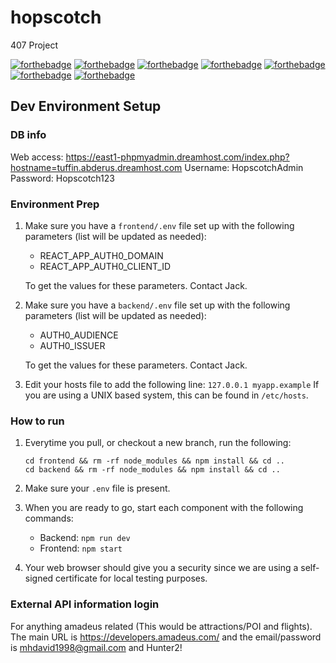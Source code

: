 # hopscotch
407 Project

[![forthebadge](https://forthebadge.com/images/badges/built-with-grammas-recipe.svg)](https://forthebadge.com)
[![forthebadge](https://forthebadge.com/images/badges/compatibility-club-penguin.svg)](https://forthebadge.com)
[![forthebadge](https://forthebadge.com/images/badges/does-not-contain-msg.svg)](https://forthebadge.com)
[![forthebadge](https://forthebadge.com/images/badges/gluten-free.svg)](https://forthebadge.com)
[![forthebadge](https://forthebadge.com/images/badges/made-with-javascript.svg)](https://forthebadge.com)
[![forthebadge](https://forthebadge.com/images/badges/makes-people-smile.svg)](https://forthebadge.com)
[![forthebadge](https://forthebadge.com/images/badges/validated-html2.svg)](https://forthebadge.com)

## Dev Environment Setup

### DB info
Web access: https://east1-phpmyadmin.dreamhost.com/index.php?hostname=tuffin.abderus.dreamhost.com
Username: HopscotchAdmin
Password: Hopscotch123

### Environment Prep

1. Make sure you have a `frontend/.env` file set up with the following parameters (list will be updated as needed):

    - REACT_APP_AUTH0_DOMAIN
    - REACT_APP_AUTH0_CLIENT_ID

    To get the values for these parameters. Contact Jack.

2. Make sure you have a `backend/.env` file set up with the following parameters (list will be updated as needed):

    - AUTH0_AUDIENCE
    - AUTH0_ISSUER

    To get the values for these parameters. Contact Jack.

3. Edit your hosts file to add the following line:
    `127.0.0.1 myapp.example`
    If you are using a UNIX based system, this can be found in `/etc/hosts`.

### How to run

1. Everytime you pull, or checkout a new branch, run the following:

    ```{bash}
    cd frontend && rm -rf node_modules && npm install && cd ..
    cd backend && rm -rf node_modules && npm install && cd ..
    ```

2. Make sure your `.env` file is present.

3. When you are ready to go, start each component with the following commands:
    - Backend: `npm run dev`
    - Frontend: `npm start`

4. Your web browser should give you a security since we are using a self-signed certificate for local testing purposes.

### External API information login

For anything amadeus related (This would be attractions/POI and flights). The main URL is https://developers.amadeus.com/ and the email/password is mhdavid1998@gmail.com and Hunter2!
